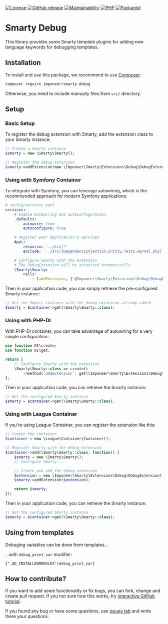 [![License](https://img.shields.io/github/license/imponeer/smarty-debug.svg)](LICENSE)
[![GitHub release](https://img.shields.io/github/release/imponeer/smarty-debug.svg)](https://github.com/imponeer/smarty-debug/releases) [![Maintainability](https://api.codeclimate.com/v1/badges/79f89e2fe21c0076c29a/maintainability)](https://codeclimate.com/github/imponeer/smarty-debug/maintainability) [![PHP](https://img.shields.io/packagist/php-v/imponeer/smarty-debug.svg)](http://php.net)
[![Packagist](https://img.shields.io/packagist/dm/imponeer/smarty-debug.svg)](https://packagist.org/packages/imponeer/smarty-debug)

# Smarty Debug

This library provides some Smarty template plugins for adding new language keywords for debugging templates.

## Installation

To install and use this package, we recommend to use [Composer](https://getcomposer.org):

```bash
composer require imponeer/smarty-debug
```

Otherwise, you need to include manually files from `src/` directory.

## Setup

### Basic Setup

To register the debug extension with Smarty, add the extension class to your Smarty instance:

```php
// Create a Smarty instance
$smarty = new \Smarty\Smarty();

// Register the debug extension
$smarty->addExtension(new \Imponeer\Smarty\Extensions\Debug\DebugExtension());
```

### Using with Symfony Container

To integrate with Symfony, you can leverage autowiring, which is the recommended approach for modern Symfony applications:

```yaml
# config/services.yaml
services:
    # Enable autowiring and autoconfiguration
    _defaults:
        autowire: true
        autoconfigure: true

    # Register your application's services
    App\:
        resource: '../src/*'
        exclude: '../src/{DependencyInjection,Entity,Tests,Kernel.php}'

    # Configure Smarty with the extension
    # The DebugExtension will be autowired automatically
    \Smarty\Smarty:
        calls:
            - [addExtension, ['@Imponeer\Smarty\Extensions\Debug\DebugExtension']]
```

Then in your application code, you can simply retrieve the pre-configured Smarty instance:

```php
// Get the Smarty instance with the debug extension already added
$smarty = $container->get(\Smarty\Smarty::class);
```

### Using with PHP-DI

With PHP-DI container, you can take advantage of autowiring for a very simple configuration:

```php
use function DI\create;
use function DI\get;

return [
    // Configure Smarty with the extension
    \Smarty\Smarty::class => create()
        ->method('addExtension', get(\Imponeer\Smarty\Extensions\Debug\DebugExtension::class))
];
```

Then in your application code, you can retrieve the Smarty instance:

```php
// Get the configured Smarty instance
$smarty = $container->get(\Smarty\Smarty::class);
```

### Using with League Container

If you're using League Container, you can register the extension like this:

```php
// Create the container
$container = new \League\Container\Container();

// Register Smarty with the debug extension
$container->add(\Smarty\Smarty::class, function() {
    $smarty = new \Smarty\Smarty();
    // Configure Smarty...

    // Create and add the debug extension
    $extension = new \Imponeer\Smarty\Extensions\Debug\DebugExtension();
    $smarty->addExtension($extension);

    return $smarty;
});
```

Then in your application code, you can retrieve the Smarty instance:

```php
// Get the configured Smarty instance
$smarty = $container->get(\Smarty\Smarty::class);
```


## Using from templates

Debuging variables can be done from templates...

...with `debug_print_var` modifier:
```smarty
{"_AD_INSTALLEDMODULES"|debug_print_var}
```
## How to contribute?

If you want to add some functionality or fix bugs, you can fork, change and create pull request. If you not sure how this works, try [interactive GitHub tutorial](https://skills.github.com).

If you found any bug or have some questions, use [issues tab](https://github.com/imponeer/smarty-debug/issues) and write there your questions.
